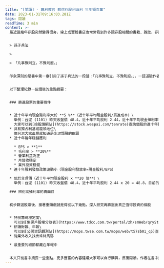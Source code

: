 ```yaml
---
title: "[閱讀] - 算利教官 教你存股利滾利 年年領百萬"
date: 2023-01-31T09:16:03.281Z
tags: 閱讀
readTime: 3 min
content: >-
  最近這幾年存股突然變得很夯，線上或實體書店也常常看到許多跟存股相關的書籍、雜誌，存股儼然已經變成最熱門的被動收入來源，但市面上許多股票相關的書籍，品質參差不齊，內容真的比較有料的不多，今天介紹的這本書真的是相見恨晚，值得讀者反覆翻閱，用心閱讀吸收後，相信對於想存股的你絕對有很大的幫助。


  > 孫子兵法

  >

  > 「凡事豫則立，不豫則廢。」


  印象深刻的是書中第一章引用了孫子兵法的一段話：「凡事豫則立，不豫則廢。」，一語道破作者想傳達給讀者的存股精神跟觀念，存股前多計畫，然後依照計畫執行，多半便能朝自己規劃的方向前進。


  以下整理紀錄一些讀後的重點摘要：


  ### 篩選股票的重要條件


  * 近十年平均現金殖利率大於 **5 %**（近十年平均現金股利/買進成本）\
    舉例：台泥 (1101) 昨天收盤價 48.4，近十年平均股利 2.44，近十年平均現金殖利率等於 5% (2.44/48.4)\
    大家可以到[撿股讚網站](https://stock.wespai.com/tenrate)查詢個股的進十年配息配股
  * 具有獨占利基或龍頭地位\
    像台泥大家直覺就知道是水泥類股的龍頭
  * 近十年每年穩健獲利

    * EPS > **1**
    * 毛利率 > **20%**
    * 營業利益為正
    * 月營收穩定
    * 業外投資穩健
  * 連十年股利發放政策波動小（現金股利發放率=現金股利/EPS）

  * 低於合理價（近十年平均現金股利 x **20 倍**）\
    舉例：台泥 (1101) 昨天收盤價 48.4，近十年平均股利 2.44 x 20 = 48.8，目前的價錢算是落在合理價

  ### 辨別高殖利率的真面目


  初步篩選股票後，接著重頭戲就是得從以下幾點，深入研究再篩選出真正值得投資的個股


  * 持股籌碼穩定度\
    可以到[集保戶股權分散表](https://www.tdcc.com.tw/portal/zh/smWeb/qryStock)、[公開資訊觀測站](https://mops.twse.com.tw/mops/web/stapap1)查看董監事持股狀態
  * 研讀財報、年報\
    可以到[公開資訊觀測站](https://mops.twse.com.tw/mops/web/t57sb01_q5)查詢各年度的年報
  * 從業外收入找出蛛絲馬跡

  * 最重要的細節都藏在年報中


  本文只從書中摘要一些重點，更多豐富的內容建議大家可以自行購買，反覆閱讀。作者在書中針對如何解讀財報做了很詳盡的解說跟實例說明，教你如何迅速的從上百頁的年報中找出重點跟蛛絲馬跡，我個人認為這一本書教你的不只是存股，也順便教你如何看財報，看完真的是收穫滿滿！強力推薦給各位！
---
```

